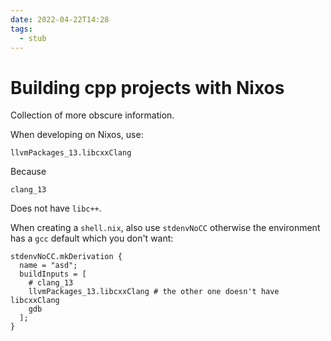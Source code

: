 ```yaml
---
date: 2022-04-22T14:28
tags: 
  - stub
---
```


# Building cpp projects with Nixos

Collection of more obscure information.

When developing on Nixos, use:
```
llvmPackages_13.libcxxClang
```

Because
```
clang_13
```

Does not have `libc++`.

When creating a `shell.nix`,
also use `stdenvNoCC` otherwise the environment has a `gcc` default which you don't want:
```
stdenvNoCC.mkDerivation {
  name = "asd";
  buildInputs = [
    # clang_13
    llvmPackages_13.libcxxClang # the other one doesn't have libcxxClang
    gdb
  ];
}
```
